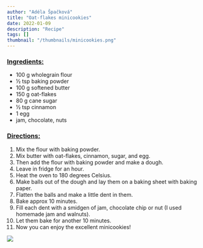 ```yaml
---
author: "Adéla Špačková"
title: "Oat-flakes minicookies"
date: 2022-01-09
description: "Recipe"
tags: []
thumbnail: "/thumbnails/minicookies.png"
---
```

### <u>Ingredients:</u>
- 100 g wholegrain flour 
- ½ tsp baking powder 
- 100 g softened butter 
- 150 g oat-flakes 
- 80 g cane sugar 
- ½ tsp cinnamon 
- 1 egg 
- jam, chocolate, nuts 

### <u>Directions:</u>
1. Mix the flour with baking powder.
2. Mix butter with oat-flakes, cinnamon, sugar, and egg.
3. Then add the flour with baking powder and make a dough.
4. Leave in fridge for an hour.
5. Heat the oven to 180 degrees Celsius.
6. Make balls out of the dough and lay them on a baking sheet with baking paper.
7. Flatten the balls and make a little dent in them.
8. Bake approx 10 minutes.
9. Fill each dent with a smidgen of jam, chocolate chip or nut (I used homemade jam and walnuts).
10. Let them bake for another 10 minutes.
11. Now you can enjoy the excellent minicookies!

![](/images/minicookies/pictures.png#center)